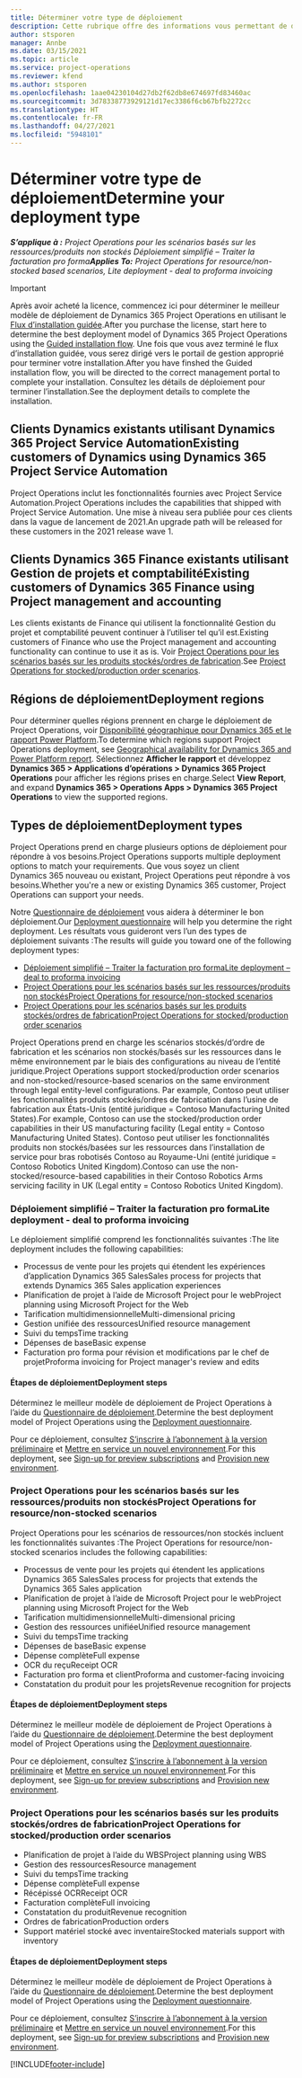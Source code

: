 ```yaml
---
title: Déterminer votre type de déploiement
description: Cette rubrique offre des informations vous permettant de déterminer le type de déploiement adéquat de Project Operations pour votre entreprise.
author: stsporen
manager: Annbe
ms.date: 03/15/2021
ms.topic: article
ms.service: project-operations
ms.reviewer: kfend
ms.author: stsporen
ms.openlocfilehash: 1aae04230104d27db2f62db8e674697fd83460ac
ms.sourcegitcommit: 3d78338773929121d17ec3386f6cb67bfb2272cc
ms.translationtype: HT
ms.contentlocale: fr-FR
ms.lasthandoff: 04/27/2021
ms.locfileid: "5948101"
---
```

# <a name="determine-your-deployment-type"></a><span data-ttu-id="9877d-103">Déterminer votre type de déploiement</span><span class="sxs-lookup"><span data-stu-id="9877d-103">Determine your deployment type</span></span>

<span data-ttu-id="9877d-104">_**S’applique à :** Project Operations pour les scénarios basés sur les ressources/produits non stockés Déploiement simplifié – Traiter la facturation pro forma_</span><span class="sxs-lookup"><span data-stu-id="9877d-104">_**Applies To:** Project Operations for resource/non-stocked based scenarios, Lite deployment - deal to proforma invoicing_</span></span>

> [!IMPORTANT]
> <span data-ttu-id="9877d-105">Après avoir acheté la licence, commencez ici pour déterminer le meilleur modèle de déploiement de Dynamics 365 Project Operations en utilisant le [Flux d’installation guidée](https://aka.ms/provisionprojectoperations).</span><span class="sxs-lookup"><span data-stu-id="9877d-105">After you purchase the license, start here to determine the best deployment model of Dynamics 365 Project Operations using the [Guided installation flow](https://aka.ms/provisionprojectoperations).</span></span>
> <span data-ttu-id="9877d-106">Une fois que vous avez terminé le flux d’installation guidée, vous serez dirigé vers le portail de gestion approprié pour terminer votre installation.</span><span class="sxs-lookup"><span data-stu-id="9877d-106">After you have finshed the Guided installation flow, you will be directed to the correct management portal to complete your installation.</span></span> <span data-ttu-id="9877d-107">Consultez les détails de déploiement pour terminer l’installation.</span><span class="sxs-lookup"><span data-stu-id="9877d-107">See the deployment details to complete the installation.</span></span>


## <a name="existing-customers-of-dynamics-using-dynamics-365-project-service-automation"></a><span data-ttu-id="9877d-108">Clients Dynamics existants utilisant Dynamics 365 Project Service Automation</span><span class="sxs-lookup"><span data-stu-id="9877d-108">Existing customers of Dynamics using Dynamics 365 Project Service Automation</span></span>
<span data-ttu-id="9877d-109">Project Operations inclut les fonctionnalités fournies avec Project Service Automation.</span><span class="sxs-lookup"><span data-stu-id="9877d-109">Project Operations includes the capabilities that shipped with Project Service Automation.</span></span> <span data-ttu-id="9877d-110">Une mise à niveau sera publiée pour ces clients dans la vague de lancement de 2021.</span><span class="sxs-lookup"><span data-stu-id="9877d-110">An upgrade path will be released for these customers in the 2021 release wave 1.</span></span>

## <a name="existing-customers-of-dynamics-365-finance-using-project-management-and-accounting"></a><span data-ttu-id="9877d-111">Clients Dynamics 365 Finance existants utilisant Gestion de projets et comptabilité</span><span class="sxs-lookup"><span data-stu-id="9877d-111">Existing customers of Dynamics 365 Finance using Project management and accounting</span></span> 

<span data-ttu-id="9877d-112">Les clients existants de Finance qui utilisent la fonctionnalité Gestion du projet et comptabilité peuvent continuer à l’utiliser tel qu’il est.</span><span class="sxs-lookup"><span data-stu-id="9877d-112">Existing customers of Finance who use the Project management and accounting functionality can continue to use it as is.</span></span> <span data-ttu-id="9877d-113">Voir [Project Operations pour les scénarios basés sur les produits stockés/ordres de fabrication](#pma).</span><span class="sxs-lookup"><span data-stu-id="9877d-113">See [Project Operations for stocked/production order scenarios](#pma).</span></span>


## <a name="deployment-regions"></a><span data-ttu-id="9877d-114">Régions de déploiement</span><span class="sxs-lookup"><span data-stu-id="9877d-114">Deployment regions</span></span>
<span data-ttu-id="9877d-115">Pour déterminer quelles régions prennent en charge le déploiement de Project Operations, voir [Disponibilité géographique pour Dynamics 365 et le rapport Power Platform](https://dynamics.microsoft.com/en-us/geographic-availability/).</span><span class="sxs-lookup"><span data-stu-id="9877d-115">To determine which regions support Project Operations deployment, see [Geographical availability for Dynamics 365 and Power Platform report](https://dynamics.microsoft.com/en-us/geographic-availability/).</span></span> <span data-ttu-id="9877d-116">Sélectionnez **Afficher le rapport** et développez **Dynamics 365 > Applications d’opérations > Dynamics 365 Project Operations** pour afficher les régions prises en charge.</span><span class="sxs-lookup"><span data-stu-id="9877d-116">Select **View Report**, and expand **Dynamics 365 > Operations Apps > Dynamics 365 Project Operations** to view the supported regions.</span></span>

## <a name="deployment-types"></a><span data-ttu-id="9877d-117">Types de déploiement</span><span class="sxs-lookup"><span data-stu-id="9877d-117">Deployment types</span></span>
<span data-ttu-id="9877d-118">Project Operations prend en charge plusieurs options de déploiement pour répondre à vos besoins.</span><span class="sxs-lookup"><span data-stu-id="9877d-118">Project Operations supports multiple deployment options to match your requirements.</span></span> <span data-ttu-id="9877d-119">Que vous soyez un client Dynamics 365 nouveau ou existant, Project Operations peut répondre à vos besoins.</span><span class="sxs-lookup"><span data-stu-id="9877d-119">Whether you're a new or existing Dynamics 365 customer, Project Operations can support your needs.</span></span>

<span data-ttu-id="9877d-120">Notre [Questionnaire de déploiement](https://aka.ms/provisionprojectoperations) vous aidera à déterminer le bon déploiement.</span><span class="sxs-lookup"><span data-stu-id="9877d-120">Our [Deployment questionnaire](https://aka.ms/provisionprojectoperations) will help you determine the right deployment.</span></span> <span data-ttu-id="9877d-121">Les résultats vous guideront vers l’un des types de déploiement suivants :</span><span class="sxs-lookup"><span data-stu-id="9877d-121">The results will guide you toward one of the following deployment types:</span></span>

- [<span data-ttu-id="9877d-122">Déploiement simplifié – Traiter la facturation pro forma</span><span class="sxs-lookup"><span data-stu-id="9877d-122">Lite deployment – deal to proforma invoicing</span></span>](#lite)
- [<span data-ttu-id="9877d-123">Project Operations pour les scénarios basés sur les ressources/produits non stockés</span><span class="sxs-lookup"><span data-stu-id="9877d-123">Project Operations for resource/non-stocked scenarios</span></span>](#integrated)
- [<span data-ttu-id="9877d-124">Project Operations pour les scénarios basés sur les produits stockés/ordres de fabrication</span><span class="sxs-lookup"><span data-stu-id="9877d-124">Project Operations for stocked/production order scenarios</span></span>](#pma)

<span data-ttu-id="9877d-125">Project Operations prend en charge les scénarios stockés/d’ordre de fabrication et les scénarios non stockés/basés sur les ressources dans le même environnement par le biais des configurations au niveau de l’entité juridique.</span><span class="sxs-lookup"><span data-stu-id="9877d-125">Project Operations support stocked/production order scenarios and non-stocked/resource-based scenarios on the same environment through legal entity-level configurations.</span></span> <span data-ttu-id="9877d-126">Par example, Contoso peut utiliser les fonctionnalités produits stockés/ordres de fabrication dans l’usine de fabrication aux États-Unis (entité juridique = Contoso Manufacturing United States).</span><span class="sxs-lookup"><span data-stu-id="9877d-126">For example, Contoso can use the stocked/production order capabilities in their US manufacturing facility (Legal entity = Contoso Manufacturing United States).</span></span> <span data-ttu-id="9877d-127">Contoso peut utiliser les fonctionnalités produits non stockés/basées sur les ressources dans l’installation de service pour bras robotisés Contoso au Royaume-Uni (entité juridique = Contoso Robotics United Kingdom).</span><span class="sxs-lookup"><span data-stu-id="9877d-127">Contoso can use the non-stocked/resource-based capabilities in their Contoso Robotics Arms servicing facility in UK (Legal entity = Contoso Robotics United Kingdom).</span></span>

### <a name="lite-deployment---deal-to-proforma-invoicing"></a><a  name="lite"></a><span data-ttu-id="9877d-128">Déploiement simplifié – Traiter la facturation pro forma</span><span class="sxs-lookup"><span data-stu-id="9877d-128">Lite deployment - deal to proforma invoicing</span></span>

<span data-ttu-id="9877d-129">Le déploiement simplifié comprend les fonctionnalités suivantes :</span><span class="sxs-lookup"><span data-stu-id="9877d-129">The lite deployment includes the following capabilities:</span></span>

- <span data-ttu-id="9877d-130">Processus de vente pour les projets qui étendent les expériences d’application Dynamics 365 Sales</span><span class="sxs-lookup"><span data-stu-id="9877d-130">Sales process for projects that extends Dynamics 365 Sales application experiences</span></span>
- <span data-ttu-id="9877d-131">Planification de projet à l’aide de Microsoft Project pour le web</span><span class="sxs-lookup"><span data-stu-id="9877d-131">Project planning using Microsoft Project for the Web</span></span>
- <span data-ttu-id="9877d-132">Tarification multidimensionnelle</span><span class="sxs-lookup"><span data-stu-id="9877d-132">Multi-dimensional pricing</span></span>
- <span data-ttu-id="9877d-133">Gestion unifiée des ressources</span><span class="sxs-lookup"><span data-stu-id="9877d-133">Unified resource management</span></span>
- <span data-ttu-id="9877d-134">Suivi du temps</span><span class="sxs-lookup"><span data-stu-id="9877d-134">Time tracking</span></span>
- <span data-ttu-id="9877d-135">Dépenses de base</span><span class="sxs-lookup"><span data-stu-id="9877d-135">Basic expense</span></span>
- <span data-ttu-id="9877d-136">Facturation pro forma pour révision et modifications par le chef de projet</span><span class="sxs-lookup"><span data-stu-id="9877d-136">Proforma invoicing for Project manager's review and edits</span></span> 

#### <a name="deployment-steps"></a><span data-ttu-id="9877d-137">Étapes de déploiement</span><span class="sxs-lookup"><span data-stu-id="9877d-137">Deployment steps</span></span>
<span data-ttu-id="9877d-138">Déterminez le meilleur modèle de déploiement de Project Operations à l’aide du [Questionnaire de déploiement](https://aka.ms/provisionprojectoperations).</span><span class="sxs-lookup"><span data-stu-id="9877d-138">Determine the best deployment model of Project Operations using the [Deployment questionnaire](https://aka.ms/provisionprojectoperations).</span></span>

<span data-ttu-id="9877d-139">Pour ce déploiement, consultez [S’inscrire à l’abonnement à la version préliminaire](lite-preview-subscription-sign-up.md) et [Mettre en service un nouvel environnement](lite-deployment.md).</span><span class="sxs-lookup"><span data-stu-id="9877d-139">For this deployment, see [Sign-up for preview subscriptions](lite-preview-subscription-sign-up.md) and [Provision new environment](lite-deployment.md).</span></span> 


### <a name="project-operations-for-resourcenon-stocked-scenarios"></a><a name="integrated"></a><span data-ttu-id="9877d-140">Project Operations pour les scénarios basés sur les ressources/produits non stockés</span><span class="sxs-lookup"><span data-stu-id="9877d-140">Project Operations for resource/non-stocked scenarios</span></span>
<span data-ttu-id="9877d-141">Project Operations pour les scénarios de ressources/non stockés incluent les fonctionnalités suivantes :</span><span class="sxs-lookup"><span data-stu-id="9877d-141">The Project Operations for resource/non-stocked scenarios includes the following capabilities:</span></span>
 
- <span data-ttu-id="9877d-142">Processus de vente pour les projets qui étendent les applications Dynamics 365 Sales</span><span class="sxs-lookup"><span data-stu-id="9877d-142">Sales process for projects that extends the Dynamics 365 Sales application</span></span>
- <span data-ttu-id="9877d-143">Planification de projet à l’aide de Microsoft Project pour le web</span><span class="sxs-lookup"><span data-stu-id="9877d-143">Project planning using Microsoft Project for the Web</span></span>
- <span data-ttu-id="9877d-144">Tarification multidimensionnelle</span><span class="sxs-lookup"><span data-stu-id="9877d-144">Multi-dimensional pricing</span></span>
- <span data-ttu-id="9877d-145">Gestion des ressources unifiée</span><span class="sxs-lookup"><span data-stu-id="9877d-145">Unified resource management</span></span>
- <span data-ttu-id="9877d-146">Suivi du temps</span><span class="sxs-lookup"><span data-stu-id="9877d-146">Time tracking</span></span>
- <span data-ttu-id="9877d-147">Dépenses de base</span><span class="sxs-lookup"><span data-stu-id="9877d-147">Basic expense</span></span>
- <span data-ttu-id="9877d-148">Dépense complète</span><span class="sxs-lookup"><span data-stu-id="9877d-148">Full expense</span></span>
- <span data-ttu-id="9877d-149">OCR du reçu</span><span class="sxs-lookup"><span data-stu-id="9877d-149">Receipt OCR</span></span>
- <span data-ttu-id="9877d-150">Facturation pro forma et client</span><span class="sxs-lookup"><span data-stu-id="9877d-150">Proforma and customer-facing invoicing</span></span> 
- <span data-ttu-id="9877d-151">Constatation du produit pour les projets</span><span class="sxs-lookup"><span data-stu-id="9877d-151">Revenue recognition for projects</span></span>

#### <a name="deployment-steps"></a><span data-ttu-id="9877d-152">Étapes de déploiement</span><span class="sxs-lookup"><span data-stu-id="9877d-152">Deployment steps</span></span>
<span data-ttu-id="9877d-153">Déterminez le meilleur modèle de déploiement de Project Operations à l’aide du [Questionnaire de déploiement](https://aka.ms/provisionprojectoperations).</span><span class="sxs-lookup"><span data-stu-id="9877d-153">Determine the best deployment model of Project Operations using the [Deployment questionnaire](https://aka.ms/provisionprojectoperations).</span></span>

<span data-ttu-id="9877d-154">Pour ce déploiement, consultez [S’inscrire à l’abonnement à la version préliminaire](resource-sign-up-preview-subscription.md) et [Mettre en service un nouvel environnement](resource-provision-new-environment.md).</span><span class="sxs-lookup"><span data-stu-id="9877d-154">For this deployment, see [Sign-up for preview subscriptions](resource-sign-up-preview-subscription.md) and [Provision new environment](resource-provision-new-environment.md).</span></span> 


### <a name="project-operations-for-stockedproduction-order-scenarios"></a><a name="pma"></a><span data-ttu-id="9877d-155">Project Operations pour les scénarios basés sur les produits stockés/ordres de fabrication</span><span class="sxs-lookup"><span data-stu-id="9877d-155">Project Operations for stocked/production order scenarios</span></span>

- <span data-ttu-id="9877d-156">Planification de projet à l’aide du WBS</span><span class="sxs-lookup"><span data-stu-id="9877d-156">Project planning using WBS</span></span>
- <span data-ttu-id="9877d-157">Gestion des ressources</span><span class="sxs-lookup"><span data-stu-id="9877d-157">Resource management</span></span>
- <span data-ttu-id="9877d-158">Suivi du temps</span><span class="sxs-lookup"><span data-stu-id="9877d-158">Time tracking</span></span>
- <span data-ttu-id="9877d-159">Dépense complète</span><span class="sxs-lookup"><span data-stu-id="9877d-159">Full expense</span></span>
- <span data-ttu-id="9877d-160">Récépissé OCR</span><span class="sxs-lookup"><span data-stu-id="9877d-160">Receipt OCR</span></span>
- <span data-ttu-id="9877d-161">Facturation complète</span><span class="sxs-lookup"><span data-stu-id="9877d-161">Full invoicing</span></span>
- <span data-ttu-id="9877d-162">Constatation du produit</span><span class="sxs-lookup"><span data-stu-id="9877d-162">Revenue recognition</span></span>
- <span data-ttu-id="9877d-163">Ordres de fabrication</span><span class="sxs-lookup"><span data-stu-id="9877d-163">Production orders</span></span>
- <span data-ttu-id="9877d-164">Support matériel stocké avec inventaire</span><span class="sxs-lookup"><span data-stu-id="9877d-164">Stocked materials support with inventory</span></span>

#### <a name="deployment-steps"></a><span data-ttu-id="9877d-165">Étapes de déploiement</span><span class="sxs-lookup"><span data-stu-id="9877d-165">Deployment steps</span></span>
<span data-ttu-id="9877d-166">Déterminez le meilleur modèle de déploiement de Project Operations à l’aide du [Questionnaire de déploiement](https://aka.ms/provisionprojectoperations).</span><span class="sxs-lookup"><span data-stu-id="9877d-166">Determine the best deployment model of Project Operations using the [Deployment questionnaire](https://aka.ms/provisionprojectoperations).</span></span>

<span data-ttu-id="9877d-167">Pour ce déploiement, consultez [S’inscrire à l’abonnement à la version préliminaire](/dynamics365/fin-ops-core/dev-itpro/dev-tools/sign-up-preview-subscription?toc=%2fdynamics365%2ffinance%2ftoc.json) et [Mettre en service un nouvel environnement](/dynamics365/fin-ops-core/dev-itpro/deployment/deploy-demo-environment?toc=%2fdynamics365%2ffinance%2ftoc.json).</span><span class="sxs-lookup"><span data-stu-id="9877d-167">For this deployment, see [Sign-up for preview subscriptions](/dynamics365/fin-ops-core/dev-itpro/dev-tools/sign-up-preview-subscription?toc=%2fdynamics365%2ffinance%2ftoc.json) and [Provision new environment](/dynamics365/fin-ops-core/dev-itpro/deployment/deploy-demo-environment?toc=%2fdynamics365%2ffinance%2ftoc.json).</span></span> 



[!INCLUDE[footer-include](../includes/footer-banner.md)]